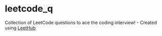# leetcode_q
Collection of LeetCode questions to ace the coding interview! - Created using [LeetHub](https://github.com/QasimWani/LeetHub)
